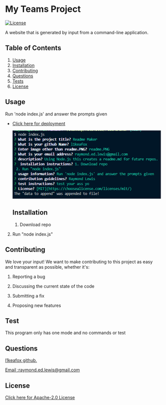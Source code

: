 
  # My Teams Project

  [![License](https://img.shields.io/badge/License-Apache_2.0-blue.svg)](https://opensource.org/licenses/Apache-2.0)

  A website that is generated by input from a command-line application.
  
  
  ## Table of Contents 
  1.  [Usage](#Usage)
  2.  [Installation](#Installation)
  3.  [Contributing](#Contributing)
  4.  [Questions](#Questions)
  5.  [Tests](#Tests)
  6.  [License](#License)
  
  ## Usage 
   Run 'node index.js' and answer the prompts given
  
* <a href='https://l1keafox.github.io/My Teams Project/'  target="_blank"> Click here for deployment </a> 


  
  ![Website](/assets/images/readme.PNG)
  
  ## Installation 
   1. Download repo 
 2. Run "node index.js"
  
  
  ## Contributing 
  We love your input! We want to make contributing to this project as easy and transparent as possible, whether it's: 

 1. Reporting a bug

 2. Discussing the current state of the code

 3. Submitting a fix 

 4. Proposing new features 
  
  ## Test 
   This program only has one mode and no commands or test 
  
  
  ## Questions
  <a href='https://github.com/l1keafox'>l1keafox github.</a> 
  
  <a href="mailto: raymond.ed.lewis@gmail.com">Email :raymond.ed.lewis@gmail.com</a>
  
  ## License
  <a href='https://opensource.org/licenses/Apache-2.0'>Click here for Apache-2.0 License </a>
  